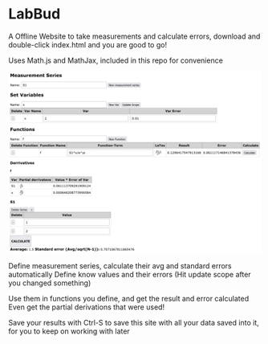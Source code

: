 # LabBud
A Offline Website to take measurements and calculate errors, download and double-click index.html and you are good to go!

Uses Math.js and MathJax, included in this repo for convenience

![OverviewImg](./doc/img.png)

Define measurement series, calculate their avg and standard errors automatically
Define know values and their errors (Hit update scope after you changed something)

Use them in functions you define, and get the result and error calculated
Even get the partial derivations that were used!

Save your results with Ctrl-S to save this site with all your data saved into it, for you to keep on working with later
